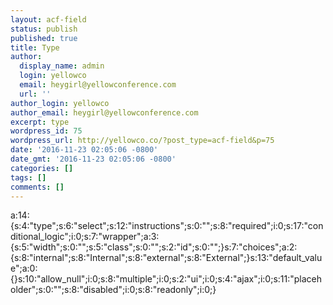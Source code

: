 ```yaml
---
layout: acf-field
status: publish
published: true
title: Type
author:
  display_name: admin
  login: yellowco
  email: heygirl@yellowconference.com
  url: ''
author_login: yellowco
author_email: heygirl@yellowconference.com
excerpt: type
wordpress_id: 75
wordpress_url: http://yellowco.co/?post_type=acf-field&p=75
date: '2016-11-23 02:05:06 -0800'
date_gmt: '2016-11-23 02:05:06 -0800'
categories: []
tags: []
comments: []
---
```

<p>a:14:{s:4:"type";s:6:"select";s:12:"instructions";s:0:"";s:8:"required";i:0;s:17:"conditional_logic";i:0;s:7:"wrapper";a:3:{s:5:"width";s:0:"";s:5:"class";s:0:"";s:2:"id";s:0:"";}s:7:"choices";a:2:{s:8:"internal";s:8:"Internal";s:8:"external";s:8:"External";}s:13:"default_value";a:0:{}s:10:"allow_null";i:0;s:8:"multiple";i:0;s:2:"ui";i:0;s:4:"ajax";i:0;s:11:"placeholder";s:0:"";s:8:"disabled";i:0;s:8:"readonly";i:0;}</p>
